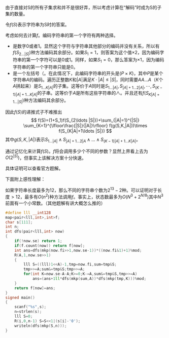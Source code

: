 由于直接对S的所有子集求和并不是很好弄，所以考虑计算在“解码”时成为S的子集的数量。

令$f(S)$表示字符串为S时的答案。

考虑如何去计算$f$。编码字符串的第一个字符有两种选择。

- 是数字$0$或者$1$。显然这个字符与字符串其他部分的编码并没有关系，所以有$f(S_{2\ldots |S|})$种方法编码其余部分。如果$S_1=1$，则答案为这个值$\times 2$，因为编码字符串的第一个字符可以是$0$或$1$。同样，如果$S_1=0$，那么答案为$\times 1$，因为编码字符串的第一个字符串只能是$0$。
- 是一个左括号（。在此情况下，此编码字符串的开头是$(P\times K)$，其中$P$是某个字符串$A$的编码。遍历正整数$K$和$|A|$满足$K\cdot |A|\leq |S|$，同时需要$AA\ldots A$（$K$个$A$拼起来）是$S_{1\ldots K|A| }$的子集。这等价于$A$同时是$S_{1\ldots|A|},S_{|A|+1\ldots2|A|},\cdots,S_{(K-1)|A|+1\ldots K|A|}$的子串。这等价于$A$是所有这些字符串的$\wedge$。并且还有$f(S_{K|A|+1\ldots|S|})$种方法编码其余部分。

因此$f(S)$的递推式子不难推出
$$
f(S)=(1+S_1)f(S_{2\ldots |S|})+\sum_{|A|=1}^{|S|} \sum_{K=1}^{\lfloor\frac{|S|}{|A|}\rfloor} f(g(S,K,|A|))\times f(S_{K|A|+1\ldots |S|})
$$
其中$g(S,K,|A|)$表示$S_{1\ldots |A|} \wedge S_{|A|+1\ldots 2|A}  \wedge \ldots  \wedge S_{(K-1)|A|+1\ldots K|A|}$。

通过记忆化来计算$f(S)$。$f$将会调用多少个不同的参数？显然上界看上去为$O(2^{|S|})$，但事实上该解决方案十分快速。

具体证明可以查看官方题解。

下面附上感性理解：

如果字符串长度最多为12，那么不同的字符串个数为$2^{13}-2$种。可以证明对于长度$> 12$，最多有$O(n^2)$种方法调用$f$。事实上，状态数最多为$O(N^3+2^{N/8})$其中$N^3$前面有一个小常数。（其他题解有讲大概怎么推的）

```c++
#define lll __int128
map<pair<lll,int>,int>f;
char s[111];
int n;
int dfs(pair<lll,int> now)
{
	if(!now.se) return 1;
	if(f.count(now)) return f[now];
	int ans=dfs(mkp(now.fi>>1,now.se-1))*((now.fi&1)+1)%mod;
	R(A,1,now.se>>1) 
	{
		lll S=((lll)1<<A)-1,tmp=now.fi,sum=tmp&S;
		tmp>>=A;sum&=tmp&S;tmp>>=A;
		for(int K=now.se-A-A;K>=0;K-=A,sum&=tmp&S,tmp>>=A) 
			ans=(ans+1ll*dfs(mkp(sum,A))*dfs(mkp(tmp,K)))%mod;
	}
	return f[now]=ans;
}
signed main()
{
	scanf("%s",s);
	n=strlen(s);
	lll S=0;
	R(i,0,n-1) S=S<<1|(s[i]-'0');
	writeln(dfs(mkp(S,n)));
}
```

